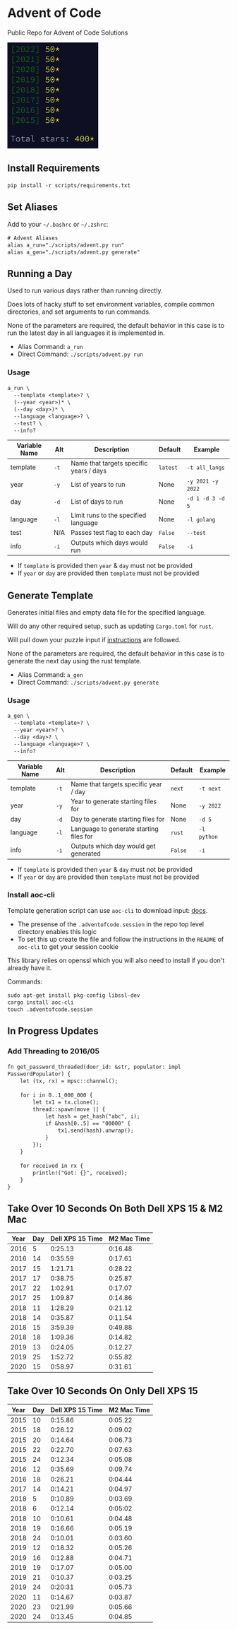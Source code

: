 # Advent of Code

Public Repo for Advent of Code Solutions

![Years Completed](advent-completed.png)

## Install Requirements

```
pip install -r scripts/requirements.txt
```

## Set Aliases

Add to your `~/.bashrc` or `~/.zshrc`:

```
# Advent Aliases
alias a_run="./scripts/advent.py run"
alias a_gen="./scripts/advent.py generate"
```

## Running a Day

Used to run various days rather than running directly.

Does lots of hacky stuff to set environment variables, compile common directories,
and set arguments to run commands.

None of the parameters are required, the default behavior in this case is to run the
latest day in all languages it is implemented in.

- Alias Command: `a_run`
- Direct Command: `./scripts/advent.py run`

### Usage

```
a_run \
  --template <template>? \
  (--year <year>)* \
  (--day <day>)* \
  --language <language>? \
  --test? \
  --info?
```

| Variable Name | Alt  | Description                             | Default  | Example           |
| ------------- | ---- | --------------------------------------- | -------- | ----------------- |
| template      | `-t` | Name that targets specific years / days | `latest` | `-t all_langs`    |
| year          | `-y` | List of years to run                    | None     | `-y 2021 -y 2022` |
| day           | `-d` | List of days to run                     | None     | `-d 1 -d 3 -d 5`  |
| language      | `-l` | Limit runs to the specified language    | None     | `-l golang`       |
| test          | N/A  | Passes test flag to each day            | `False`  | `--test`          |
| info          | `-i` | Outputs which days would run            | `False`  | `-i`              |

- If `template` is provided then `year` & `day` must not be provided
- If `year` or `day` are provided then `template` must not be provided

## Generate Template

Generates initial files and empty data file for the specified language.

Will do any other required setup, such as updating `Cargo.toml` for `rust`.

Will pull down your puzzle input if [instructions](##install-aoc-cli) are followed.

None of the parameters are required, the default behavior in this case is to generate the
next day using the rust template.

- Alias Command: `a_gen`
- Direct Command: `./scripts/advent.py generate`

### Usage

```
a_gen \
  --template <template>? \
  --year <year>? \
  --day <day>? \
  --language <language>? \
  --info?
```

| Variable Name | Alt  | Description                             | Default | Example     |
| ------------- | ---- | --------------------------------------- | ------- | ----------- |
| template      | `-t` | Name that targets specific year / day   | `next`  | `-t next`   |
| year          | `-y` | Year to generate starting files for     | None    | `-y 2022`   |
| day           | `-d` | Day to generate starting files for      | None    | `-d 5`      |
| language      | `-l` | Language to generate starting files for | `rust`  | `-l python` |
| info          | `-i` | Outputs which day would get generated   | `False` | `-i`        |

- If `template` is provided then `year` & `day` must not be provided
- If `year` or `day` are provided then `template` must not be provided

### Install aoc-cli

Template generation script can use `aoc-cli` to download input: [docs](https://github.com/scarvalhojr/aoc-cli).

- The presense of the `.adventofcode.session` in the repo top level directory enables this logic
- To set this up create the file and follow the instructions in the `README` of `aoc-cli` to get your session cookie

This library relies on openssl which you will also need to install if you don't already have it.

Commands:

```
sudo apt-get install pkg-config libssl-dev
cargo install aoc-cli
touch .adventofcode.session
```

## In Progress Updates

### Add Threading to 2016/05

```
fn get_password_threaded(door_id: &str, populator: impl PasswordPopulator) {
    let (tx, rx) = mpsc::channel();

    for i in 0..1_000_000 {
        let tx1 = tx.clone();
        thread::spawn(move || {
            let hash = get_hash("abc", i);
            if &hash[0..5] == "00000" {
                tx1.send(hash).unwrap();
            }
        });
    }

    for received in rx {
        println!("Got: {}", received);
    }
}
```

## Take Over 10 Seconds On Both Dell XPS 15 & M2 Mac

| Year | Day | Dell XPS 15 Time | M2 Mac Time |
| ---- | --- | ---------------- | ----------- |
| 2016 | 5   | 0:25.13          | 0:16.48     |
| 2016 | 14  | 0:35.59          | 0:17.61     |
| 2017 | 15  | 1:21.71          | 0:28.22     |
| 2017 | 17  | 0:38.75          | 0:25.87     |
| 2017 | 22  | 1:02.91          | 0:17.07     |
| 2017 | 25  | 1:09.87          | 0:14.86     |
| 2018 | 11  | 1:28.29          | 0:21.12     |
| 2018 | 14  | 0:35.87          | 0:11.54     |
| 2018 | 15  | 3:59.39          | 0:49.88     |
| 2018 | 18  | 1:09.36          | 0:14.82     |
| 2019 | 13  | 0:24.05          | 0:12.27     |
| 2019 | 25  | 1:52.72          | 0:55.82     |
| 2020 | 15  | 0:58.97          | 0:31.61     |

## Take Over 10 Seconds On Only Dell XPS 15

| Year | Day | Dell XPS 15 Time | M2 Mac Time |
| ---- | --- | ---------------- | ----------- |
| 2015 | 10  | 0:15.86          | 0:05.22     |
| 2015 | 18  | 0:26.12          | 0:09.02     |
| 2015 | 20  | 0:14.64          | 0:06.73     |
| 2015 | 22  | 0:22.70          | 0:07.63     |
| 2015 | 24  | 0:12.34          | 0:05.08     |
| 2016 | 12  | 0:35.69          | 0:09.74     |
| 2016 | 18  | 0:26.21          | 0:04.44     |
| 2017 | 14  | 0:14.21          | 0:04.97     |
| 2018 | 5   | 0:10.89          | 0:03.69     |
| 2018 | 6   | 0:12.14          | 0:05:02     |
| 2018 | 10  | 0:10.61          | 0:04.48     |
| 2018 | 19  | 0:16.66          | 0:05.19     |
| 2018 | 24  | 0:10.01          | 0:03.60     |
| 2019 | 12  | 0:18.32          | 0:05.26     |
| 2019 | 16  | 0:12.88          | 0:04.71     |
| 2019 | 19  | 0:17.07          | 0:05.00     |
| 2019 | 21  | 0:10.37          | 0:03.25     |
| 2019 | 24  | 0:20:31          | 0:05.73     |
| 2020 | 11  | 0:14.67          | 0:03.87     |
| 2020 | 23  | 0:21.99          | 0:05.66     |
| 2020 | 24  | 0:13.45          | 0:04.85     |
